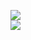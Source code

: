 [![](https://img.shields.io/badge/Made%20With-Github%20Spray-lightgrey.svg?style=for-the-badge&logo=github)](https://github.com/Annihil/github-spray#20713)  
[![](https://i.imgur.com/2DrTn0Z.gif)](https://github.com/Annihil/github-spray)